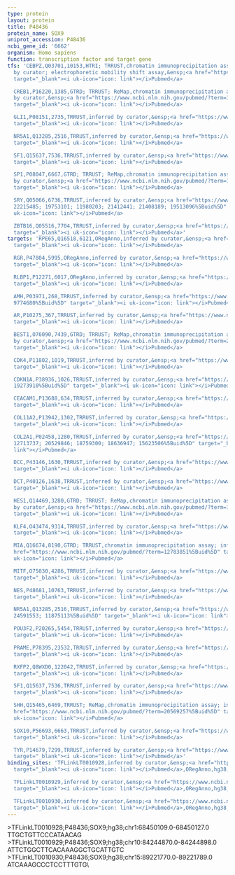 ```yaml
---
type: protein
layout: protein
title: P48436
protein_name: SOX9
uniprot_accession: P48436
ncbi_gene_id: '6662'
organism: Homo sapiens
function: transcription factor and target gene
tfs: 'CEBPZ,Q03701,10153,HTRI; TRRUST,chromatin immunoprecipitation assay; inferred
  by curator; electrophoretic mobility shift assay,&ensp;<a href="https://www.ncbi.nlm.nih.gov/pubmed/?term=15908194%5Buid%5D"
  target="_blank"><i uk-icon="icon: link"></i>Pubmed</a>

  CREB1,P16220,1385,GTRD; TRRUST; ReMap,chromatin immunoprecipitation assay; inferred
  by curator,&ensp;<a href="https://www.ncbi.nlm.nih.gov/pubmed/?term=17289023%5Buid%5D"
  target="_blank"><i uk-icon="icon: link"></i>Pubmed</a>

  GLI1,P08151,2735,TRRUST,inferred by curator,&ensp;<a href="https://www.ncbi.nlm.nih.gov/pubmed/?term=17409199%5Buid%5D"
  target="_blank"><i uk-icon="icon: link"></i>Pubmed</a>

  NR5A1,Q13285,2516,TRRUST,inferred by curator,&ensp;<a href="https://www.ncbi.nlm.nih.gov/pubmed/?term=21412441%5Buid%5D"
  target="_blank"><i uk-icon="icon: link"></i>Pubmed</a>

  SF1,Q15637,7536,TRRUST,inferred by curator,&ensp;<a href="https://www.ncbi.nlm.nih.gov/pubmed/?term=21412441%5Buid%5D"
  target="_blank"><i uk-icon="icon: link"></i>Pubmed</a>

  SP1,P08047,6667,GTRD; TRRUST; ReMap,chromatin immunoprecipitation assay; inferred
  by curator,&ensp;<a href="https://www.ncbi.nlm.nih.gov/pubmed/?term=17289023%5Buid%5D"
  target="_blank"><i uk-icon="icon: link"></i>Pubmed</a>

  SRY,Q05066,6736,TRRUST,inferred by curator,&ensp;<a href="https://www.ncbi.nlm.nih.gov/pubmed/?term=22613723;
  22215485; 19753101; 11980203; 21412441; 21408189; 19513096%5Buid%5D" target="_blank"><i
  uk-icon="icon: link"></i>Pubmed</a>

  ZBTB16,Q05516,7704,TRRUST,inferred by curator,&ensp;<a href="https://www.ncbi.nlm.nih.gov/pubmed/?term=21547890%5Buid%5D"
  target="_blank"><i uk-icon="icon: link"></i>Pubmed</a>'
targets: 'RPE65,Q16518,6121,ORegAnno,inferred by curator,&ensp;<a href="https://www.ncbi.nlm.nih.gov/pubmed/?term=24634209%5Buid%5D"
  target="_blank"><i uk-icon="icon: link"></i>Pubmed</a>

  RGR,P47804,5995,ORegAnno,inferred by curator,&ensp;<a href="https://www.ncbi.nlm.nih.gov/pubmed/?term=24634209%5Buid%5D"
  target="_blank"><i uk-icon="icon: link"></i>Pubmed</a>

  RLBP1,P12271,6017,ORegAnno,inferred by curator,&ensp;<a href="https://www.ncbi.nlm.nih.gov/pubmed/?term=24634209%5Buid%5D"
  target="_blank"><i uk-icon="icon: link"></i>Pubmed</a>

  AMH,P03971,268,TRRUST,inferred by curator,&ensp;<a href="https://www.ncbi.nlm.nih.gov/pubmed/?term=11097782;
  9774680%5Buid%5D" target="_blank"><i uk-icon="icon: link"></i>Pubmed</a>

  AR,P10275,367,TRRUST,inferred by curator,&ensp;<a href="https://www.ncbi.nlm.nih.gov/pubmed/?term=17234760%5Buid%5D"
  target="_blank"><i uk-icon="icon: link"></i>Pubmed</a>

  BEST1,O76090,7439,GTRD; TRRUST; ReMap,chromatin immunoprecipitation assay; inferred
  by curator,&ensp;<a href="https://www.ncbi.nlm.nih.gov/pubmed/?term=20530484%5Buid%5D"
  target="_blank"><i uk-icon="icon: link"></i>Pubmed</a>

  CDK4,P11802,1019,TRRUST,inferred by curator,&ensp;<a href="https://www.ncbi.nlm.nih.gov/pubmed/?term=20651055%5Buid%5D"
  target="_blank"><i uk-icon="icon: link"></i>Pubmed</a>

  CDKN1A,P38936,1026,TRRUST,inferred by curator,&ensp;<a href="https://www.ncbi.nlm.nih.gov/pubmed/?term=20651055;
  19273910%5Buid%5D" target="_blank"><i uk-icon="icon: link"></i>Pubmed</a>

  CEACAM1,P13688,634,TRRUST,inferred by curator,&ensp;<a href="https://www.ncbi.nlm.nih.gov/pubmed/?term=22209504%5Buid%5D"
  target="_blank"><i uk-icon="icon: link"></i>Pubmed</a>

  COL11A2,P13942,1302,TRRUST,inferred by curator,&ensp;<a href="https://www.ncbi.nlm.nih.gov/pubmed/?term=12783851%5Buid%5D"
  target="_blank"><i uk-icon="icon: link"></i>Pubmed</a>

  COL2A1,P02458,1280,TRRUST,inferred by curator,&ensp;<a href="https://www.ncbi.nlm.nih.gov/pubmed/?term=20039424;
  12713737; 20529846; 18759300; 18636947; 15623506%5Buid%5D" target="_blank"><i uk-icon="icon:
  link"></i>Pubmed</a>

  DCC,P43146,1630,TRRUST,inferred by curator,&ensp;<a href="https://www.ncbi.nlm.nih.gov/pubmed/?term=19745029%5Buid%5D"
  target="_blank"><i uk-icon="icon: link"></i>Pubmed</a>

  DCT,P40126,1638,TRRUST,inferred by curator,&ensp;<a href="https://www.ncbi.nlm.nih.gov/pubmed/?term=17702866%5Buid%5D"
  target="_blank"><i uk-icon="icon: link"></i>Pubmed</a>

  HES1,Q14469,3280,GTRD; TRRUST; ReMap,chromatin immunoprecipitation assay; inferred
  by curator,&ensp;<a href="https://www.ncbi.nlm.nih.gov/pubmed/?term=19322650%5Buid%5D"
  target="_blank"><i uk-icon="icon: link"></i>Pubmed</a>

  KLF4,O43474,9314,TRRUST,inferred by curator,&ensp;<a href="https://www.ncbi.nlm.nih.gov/pubmed/?term=18977346%5Buid%5D"
  target="_blank"><i uk-icon="icon: link"></i>Pubmed</a>

  MIA,Q16674,8190,GTRD; TRRUST,chromatin immunoprecipitation assay; inferred by curator,&ensp;<a
  href="https://www.ncbi.nlm.nih.gov/pubmed/?term=12783851%5Buid%5D" target="_blank"><i
  uk-icon="icon: link"></i>Pubmed</a>

  MITF,O75030,4286,TRRUST,inferred by curator,&ensp;<a href="https://www.ncbi.nlm.nih.gov/pubmed/?term=17702866%5Buid%5D"
  target="_blank"><i uk-icon="icon: link"></i>Pubmed</a>

  NES,P48681,10763,TRRUST,inferred by curator,&ensp;<a href="https://www.ncbi.nlm.nih.gov/pubmed/?term=19845757%5Buid%5D"
  target="_blank"><i uk-icon="icon: link"></i>Pubmed</a>

  NR5A1,Q13285,2516,TRRUST,inferred by curator,&ensp;<a href="https://www.ncbi.nlm.nih.gov/pubmed/?term=12837698;
  24591553; 11875113%5Buid%5D" target="_blank"><i uk-icon="icon: link"></i>Pubmed</a>

  POU3F2,P20265,5454,TRRUST,inferred by curator,&ensp;<a href="https://www.ncbi.nlm.nih.gov/pubmed/?term=15896776%5Buid%5D"
  target="_blank"><i uk-icon="icon: link"></i>Pubmed</a>

  PRAME,P78395,23532,TRRUST,inferred by curator,&ensp;<a href="https://www.ncbi.nlm.nih.gov/pubmed/?term=19273910%5Buid%5D"
  target="_blank"><i uk-icon="icon: link"></i>Pubmed</a>

  RXFP2,Q8WXD0,122042,TRRUST,inferred by curator,&ensp;<a href="https://www.ncbi.nlm.nih.gov/pubmed/?term=19416188%5Buid%5D"
  target="_blank"><i uk-icon="icon: link"></i>Pubmed</a>

  SF1,Q15637,7536,TRRUST,inferred by curator,&ensp;<a href="https://www.ncbi.nlm.nih.gov/pubmed/?term=12837698%5Buid%5D"
  target="_blank"><i uk-icon="icon: link"></i>Pubmed</a>

  SHH,Q15465,6469,TRRUST; ReMap,chromatin immunoprecipitation assay; inferred by curator,&ensp;<a
  href="https://www.ncbi.nlm.nih.gov/pubmed/?term=20569257%5Buid%5D" target="_blank"><i
  uk-icon="icon: link"></i>Pubmed</a>

  SOX10,P56693,6663,TRRUST,inferred by curator,&ensp;<a href="https://www.ncbi.nlm.nih.gov/pubmed/?term=15896776%5Buid%5D"
  target="_blank"><i uk-icon="icon: link"></i>Pubmed</a>

  TYR,P14679,7299,TRRUST,inferred by curator,&ensp;<a href="https://www.ncbi.nlm.nih.gov/pubmed/?term=17702866%5Buid%5D"
  target="_blank"><i uk-icon="icon: link"></i>Pubmed</a>'
binding_sites: 'TFLinkLT0010928,inferred by curator,&ensp;<a href="https://www.ncbi.nlm.nih.gov/pubmed/?term=24634209%5Buid%5D"
  target="_blank"><i uk-icon="icon: link"></i>Pubmed</a>,ORegAnno,hg38,chr1,68450109,68450127,-

  TFLinkLT0010929,inferred by curator,&ensp;<a href="https://www.ncbi.nlm.nih.gov/pubmed/?term=24634209%5Buid%5D"
  target="_blank"><i uk-icon="icon: link"></i>Pubmed</a>,ORegAnno,hg38,chr10,84244870,84244898,+

  TFLinkLT0010930,inferred by curator,&ensp;<a href="https://www.ncbi.nlm.nih.gov/pubmed/?term=24634209%5Buid%5D"
  target="_blank"><i uk-icon="icon: link"></i>Pubmed</a>,ORegAnno,hg38,chr15,89221770,89221789,-'
---
```

\>TFLinkLT0010928;P48436;SOX9;hg38;chr1:68450109.0-68450127.0\TTGCTGTTCCCATAACAG\\>TFLinkLT0010929;P48436;SOX9;hg38;chr10:84244870.0-84244898.0\ATTCTGGCTTCACAAAGGCTGCATTGTC\\>TFLinkLT0010930;P48436;SOX9;hg38;chr15:89221770.0-89221789.0\ATCAAAGCCCTCCTTTGTG\